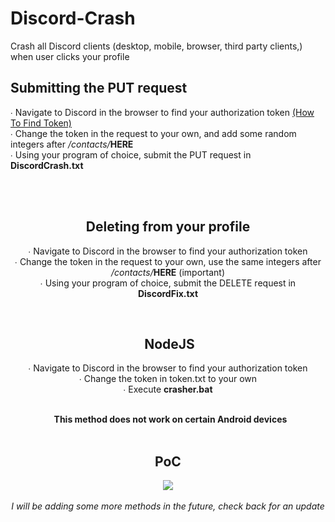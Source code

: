 # Discord-Crash
Crash all Discord clients (desktop, mobile, browser, third party clients,) when user clicks your profile
<h2>Submitting the PUT request</h2>
<p>
  ∙ Navigate to Discord in the browser to find your authorization token <a href="https://discordhelp.net/discord-token">(How To Find Token)</a>
  <br>
  ∙  Change the token in the request to your own, and add some random integers after <i>/contacts/</i><b>HERE</b> 
  <br>
∙ Using your program of choice, submit the PUT request in <b>DiscordCrash.txt</b>
</p>
<br>
<br>
<center>
  <h2>Deleting from your profile</h2>
 
 <p>
  ∙ Navigate to Discord in the browser to find your authorization token
  <br>
  ∙  Change the token in the request to your own, use the same integers after <i>/contacts/</i><b>HERE</b> (important)
  <br>
∙ Using your program of choice, submit the DELETE request in <b>DiscordFix.txt</b>
</p>
<br>
<center><h2>&nbsp;NodeJS</i> </h2></center>
 <p>
  ∙ Navigate to Discord in the browser to find your authorization token
  <br>
  ∙  Change the token in token.txt to your own
  <br>
  ∙ Execute <b>crasher.bat</b>
</p>
<br>
<center>&nbsp; <b>This method does not work on certain Android devices</b></center>
<br>
<h2>PoC</h2>
<img src="https://media.giphy.com/media/J6JNu0bEx04MbZ63fB/giphy.gif">
<br>
<br>
<i>I will be adding some more methods in the future, check back for an update</i>
